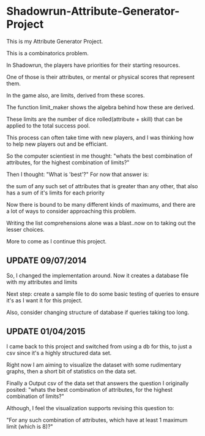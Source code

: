 Shadowrun-Attribute-Generator-Project
=====================================

This is my Attribute Generator Project.

This is a combinatorics problem. 

In Shadowrun, the players have priorities for their starting resources.

One of those is their attributes, or mental or physical scores that represent them.

In the game also, are limits, derived from these scores. 

The function limit_maker shows the algebra behind how these are derived.

These limits are the number of dice rolled(attribute + skill) that can be applied to the total success pool.

This process can often take time with new players, and I was thinking how to help new players out and be efficiant.

So the computer scientiest in me thought: "whats the best combination of attributes, for the highest combination of limits?"

Then I thought: "What is 'best'?" For now that answer is:

the sum of any such set of attributes that is greater than any other, that also has a sum of it's limits for each priority

Now there is bound to be many different kinds of maximums, and there are a lot of ways to consider approaching this problem.

Writing the list comprehensions alone was a blast..now on to taking out the lesser choices. 

More to come as I continue this project.

UPDATE 09/07/2014
---------------------
So, I changed the implementation around. Now it creates a database file with my attributes and limits

Next step: create a sample file to do some basic testing of queries to ensure it's as I want it for this project.

Also, consider changing structure of database if queries taking too long.

UPDATE 01/04/2015
---------------------
I came back to this project and switched from using a db for this, to just a csv since it's a highly structured
data set.

Right now I am aiming to visualize the dataset with some rudimentary graphs, then a short bit of statistics on
the data set.

Finally a Output csv of the data set that answers the question I originally posited: "whats the best combination of attributes, for the highest combination of limits?"

Although, I feel the visualization supports revising this question to: 

"For any such combination of attributes, which have at least 1 maximum limit (which is 8)?"
